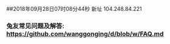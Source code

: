 ##2018年09月28日07时08分44秒 新址 104.248.84.221
### 兔友常见问题及解答: https://github.com/wanggonging/d/blob/w/FAQ.md
